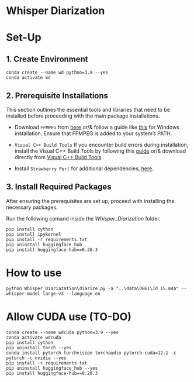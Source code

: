 # Whisper Diarization

# Set-Up

## 1. Create Environment

```
conda create --name wd python=3.9 --yes
conda activate wd
```

## 2. Prerequisite Installations
 This section outlines the essential tools and libraries that need to be installed before proceeding with the main package installations.

- Download ``FFMPEG`` from [here](https://ffmpeg.org/download.html) or/& follow a guide like [this](https://phoenixnap.com/kb/ffmpeg-windows) for Windows installation.
Ensure that FFMPEG is added to your system’s PATH.

- ``Visual C++ Build Tools`` If you encounter build errors during installation, install the Visual C++ Build Tools by following this [guide](https://stackoverflow.com/questions/40504552/how-to-install-visual-c-build-tools) or/& download directly from [Visual C++ Build Tools](https://visualstudio.microsoft.com/visual-cpp-build-tools/).

- Install ``Strawberry Perl`` for additional dependencies, [here](https://strawberryperl.com/).

## 3. Install Required Packages

After ensuring the prerequisites are set up, proceed with installing the necessary packages.

Run the following comand inside the *Whisper_Diarization* folder.

```
pip install cython
pip install ipykernel
pip install -r requirements.txt
pip uninstall huggingface_hub
pip install huggingface-hub==0.20.3
``` 

# How to use

```
python Whisper_Diariazation\diarize.py -a "..\data\OBE1\Id 15.m4a" --whisper-model large-v3 --language en
```

# Allow CUDA use (TO-DO)
```
conda create --name wdcuda python=3.9 --yes
conda activate wdcuda
pip install cython
pip uninstall torch --yes
conda install pytorch torchvision torchaudio pytorch-cuda=12.1 -c pytorch -c nvidia --yes
pip install -r requirements.txt
pip uninstall huggingface_hub --yes
pip install huggingface-hub==0.20.3
```